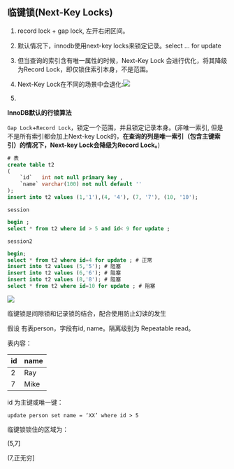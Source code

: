## 临键锁(Next-Key Locks)

1. record lock + gap lock, 左开右闭区间。
2. 默认情况下，innodb使用next-key locks来锁定记录。select … for update
3. 但当查询的索引含有唯一属性的时候，Next-Key Lock 会进行优化，将其降级为Record Lock，即仅锁住索引本身，不是范围。
4. Next-Key Lock在不同的场景中会退化:![](https://youpaiyun.zongqilive.cn/image/20200704103252.png)

5. 









**InnoDB默认的行锁算法**



`Gap Lock`+`Record Lock`，锁定一个范围，并且锁定记录本身。(非唯一索引,  但是不是所有索引都会加上Next-key Lock的，**在查询的列是唯一索引（包含主键索引）的情况下，Next-key Lock会降级为Record Lock。**)



```sql
# 表
create table t2
(
    `id`   int not null primary key ,
    `name` varchar(100) not null default ''
);
insert into t2 values (1,'1'),(4, '4'), (7, '7'), (10, '10');

```

`session`

```sql
begin ;
select * from t2 where id > 5 and id< 9 for update ;
```

`session2`

```sql
begin;
select * from t2 where id=4 for update ; # 正常
insert into t2 values (5,'5'); # 阻塞
insert into t2 values (6,'6'); # 阻塞
insert into t2 values (8,'8'); # 阻塞
select * from t2 where id=10 for update ; # 阻塞
```

![](https://youpaiyun.zongqilive.cn/image/20200226121048.png)





临键锁是间隙锁和记录锁的结合，配合使用防止幻读的发生

假设 有表person，字段有id, name。隔离级别为 Repeatable read。

表内容：

| id   | name |
| ---- | ---- |
| 2    | Ray  |
| 7    | Mike |

id 为主键或唯一键：

`update person set name = ‘XX’ where id > 5`

临键锁锁住的区域为：

(5,7]

(7,正无穷]



